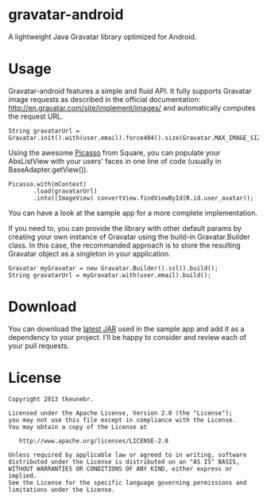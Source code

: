 gravatar-android
================

A lightweight Java Gravatar library optimized for Android.

Usage
================

Gravatar-android features a simple and fluid API. It fully supports Gravatar image requests as
described in the official documentation: http://en.gravatar.com/site/implement/images/ and automatically computes
the request URL.

    String gravatarUrl = Gravatar.init().with(user.email).force404().size(Gravatar.MAX_IMAGE_SIZE_PIXEL).build();
    
Using the awesome [Picasso](https://github.com/square/picasso) from Square, you can populate your AbsListView with
your users' faces in one line of code (usually in BaseAdapter.getView()).

    Picasso.with(mContext)
           .load(gravatarUrl)
           .into((ImageView) convertView.findViewById(R.id.user_avatar));
            
You can have a look at the sample app for a more complete implementation.

If you need to, you can provide the library with other default params by creating your own instance of Gravatar
using the build-in Gravatar.Builder class. In this case, the recommanded approach
is to store the resulting Gravatar object as a singleton in your application.

    Gravatar myGravatar = new Gravatar.Builder().ssl().build();
    String gravatarUrl = myGravatar.with(user.email).build();

Download
================

You can download the 
[latest JAR](https://github.com/tkeunebr/gravatar-android/blob/master/gravatar-android-sample/libs/gravatar-android-1.0.jar) 
used in the sample app and add it as a dependency to your project. I'll be happy to consider and review each of your
pull requests.


License
================

    Copyright 2013 tkeunebr.

    Licensed under the Apache License, Version 2.0 (the "License");
    you may not use this file except in compliance with the License.
    You may obtain a copy of the License at

       http://www.apache.org/licenses/LICENSE-2.0

    Unless required by applicable law or agreed to in writing, software
    distributed under the License is distributed on an "AS IS" BASIS,
    WITHOUT WARRANTIES OR CONDITIONS OF ANY KIND, either express or implied.
    See the License for the specific language governing permissions and
    limitations under the License.
